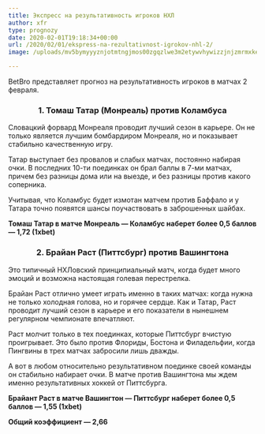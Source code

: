 ```yaml
---
title: Экспресс на результативность игроков НХЛ
author: xfr
type: prognozy
date: 2020-02-01T19:18:34+00:00
url: /2020/02/01/ekspress-na-rezultativnost-igrokov-nhl-2/
image: /uploads/mv5bymyyyznjotmtngjmos00zgqzlwe3m2etywvhywizzjnjzmrmxkeyxkfqcgdeqxvymjuyndk2odc@._v1_-e1580584708618.jpg

---
```

BetBro представляет прогноз на результативность игроков в матчах 2 февраля.

<h3 style="text-align: center">
  <strong>1. Томаш Татар (Монреаль) против Коламбуса</strong>
</h3>

Словацкий форвард Монреаля проводит лучший сезон в карьере. Он не только является лучшим бомбардиром Монреаля, но и показывает стабильно качественную игру.

Татар выступает без провалов и слабых матчах, постоянно набирая очки. В последних 10-ти поединках он брал баллы в 7-ми матчах, причем без разницы дома или на выезде, и без разницы против какого соперника.

Учитывая, что Коламбус будет измотан матчем против Баффало и у Татара точно появятся шансы поучаствовать в заброшенных шайбах.

**Томаш Татар в матче Монреаль &#8212; Коламбус наберет более 0,5 баллов — 1,72 (1xbet)**

<h3 style="text-align: center">
  <strong>2. Брайан Раст (Питтсбург) против Вашингтона</strong>
</h3>

Это типичный НХЛовский принципиальный матч, когда будет много эмоций и возможна настоящая голевая перестрелка.

Брайан Раст отлично умеет играть именно в таких матчах: когда нужна не только холодная голова, но и горячее сердце. Как и Татар, Раст проводит лучший сезон в карьере и его показатели в нынешнем регулярном чемпионате впечатляют.

Раст молчит только в тех поединках, которые Питтсбург вчистую проигрывает. Это было против Флориды, Бостона и Филадельфии, когда Пингвины в трех матчах забросили лишь дважды.

А вот в любом относительно результативном поединке своей команды он стабильно набирает очки. В матче против Вашингтона мы ждем именно результативных хоккей от Питтсбурга.

**Брайант Раст в матче Вашингтон &#8212; Питтсбург наберет более 0,5 баллов — 1,55 (1xbet)**

**Общий коэффициент — 2,66**